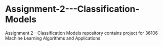 # Assignment-2---Classification-Models
Assignment 2 - Classification Models repository contains project for 36106 Machine Learning Algorithms and Applications
